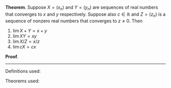 **Theorem**. Suppose $X = (x_{n})$ and $Y = (y_n)$ are sequences of real numbers that converges to $x$ and $y$ respectively. Suppose also $c \in \mathbb{R}$ and $Z = (z_{n})$ is a sequence of nonzero real numbers that converges to $z \ne 0$. Then
1. $\lim X + Y = x + y$
2. $\lim XY = xy$
3. $\lim X / Z = x/z$
4. $\lim cX = cx$

**Proof**.

---
Definitions used:

Theorems used:

